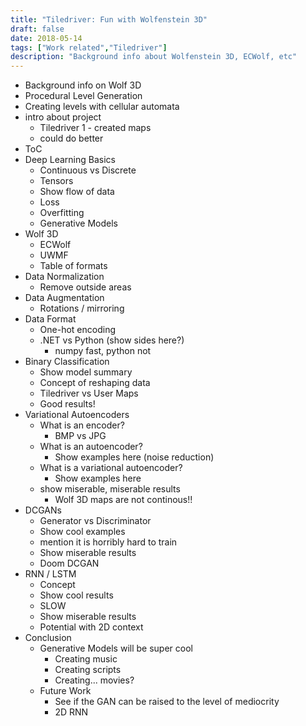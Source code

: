 ```yaml
---
title: "Tiledriver: Fun with Wolfenstein 3D"
draft: false
date: 2018-05-14
tags: ["Work related","Tiledriver"]
description: "Background info about Wolfenstein 3D, ECWolf, etc"
---
```


* Background info on Wolf 3D
* Procedural Level Generation
* Creating levels with cellular automata
* intro about project
  * Tiledriver 1 - created maps
  * could do better
* ToC
* Deep Learning Basics
  * Continuous vs Discrete
  * Tensors
  * Show flow of data
  * Loss
  * Overfitting
  * Generative Models
* Wolf 3D
  * ECWolf
  * UWMF
  * Table of formats
* Data Normalization
  * Remove outside areas
* Data Augmentation
  * Rotations / mirroring
* Data Format
  * One-hot encoding
  * .NET vs Python (show sides here?)
    * numpy fast, python not
* Binary Classification
  * Show model summary
  * Concept of reshaping data
  * Tiledriver vs User Maps
  * Good results!
* Variational Autoencoders
  * What is an encoder?
    * BMP vs JPG
  * What is an autoencoder?
    * Show examples here (noise reduction)
  * What is a variational autoencoder?
    * Show examples here
  * show miserable, miserable results
    * Wolf 3D maps are not continous!!
* DCGANs
  * Generator vs Discriminator
  * Show cool examples
  * mention it is horribly hard to train
  * Show miserable results
  * Doom DCGAN
* RNN / LSTM
  * Concept
  * Show cool results
  * SLOW
  * Show miserable results
  * Potential with 2D context
* Conclusion
  * Generative Models will be super cool
    * Creating music
    * Creating scripts
    * Creating... movies?
  * Future Work
    * See if the GAN can be raised to the level of mediocrity
    * 2D RNN
